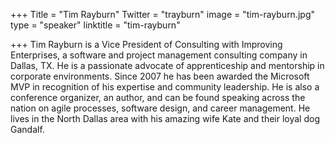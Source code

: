 +++
Title = "Tim Rayburn"
Twitter = "trayburn"
image = "tim-rayburn.jpg"
type = "speaker"
linktitle = "tim-rayburn"

+++
Tim Rayburn is a Vice President of Consulting with Improving Enterprises, a software and project management consulting company in Dallas, TX. He is a passionate advocate of apprenticeship and mentorship in corporate environments. Since 2007 he has been awarded the Microsoft MVP in recognition of his expertise and community leadership. He is also a conference organizer, an author, and can be found speaking across the nation on agile processes, software design, and career management. He lives in the North Dallas area with his amazing wife Kate and their loyal dog Gandalf.
